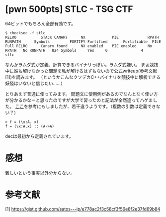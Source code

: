 # [pwn 500pts] STLC - TSG CTF
64ビットでもちろん全部有効です。
```
$ checksec -f stlc
RELRO           STACK CANARY      NX            PIE             RPATH      RUNPATH      Symbols         FORTIFY Fortified       Fortifiable  FILE
Full RELRO      Canary found      NX enabled    PIE enabled     No RPATH   No RUNPATH   824 Symbols     Yes     0               4       stlc
```
なんかラムダ式が定義、計算できるバイナリっぽい。ラムダ式嫌い。
まぁ競技中に誰も解けなかった問題を私が解けるはずもないので公式writeup(参考文献[1])を読みます。
（というかこんなクソデカC++バイナリを競技中に解析できる妖怪はいないと信じたい......）

とりあえず普通に使ってみます。
問題文に使用例があるのでなんとなく使い方が分かるかなーと思ったのですが大学で習ったのと記法が全然違ってハゲました。
[ここ](http://proofcafe.org/sf/Stlc_J.html)を参考にもしましたが、若干違うようです。（複数の引数は定義できない？）
```
> f = (\x:A. x)
f = (\x:A.x) :: (A->A)
```

decは最初から定義されています。

# 感想
難しいという事実以外分からない。

# 参考文献
[1] https://gist.github.com/satos---jp/e778ac2f3c58cf3f56e8f2e37fd69b84